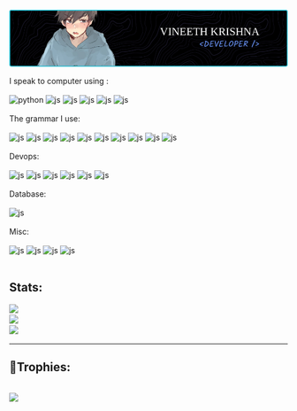 ![Header](github-header-image.png)


<p align="left">
I speak to computer using :<br></br>
<img src="https://devicon-website.vercel.app/api/python/original.svg" alt="python" width="50" height="50" />
<img src="https://devicon-website.vercel.app/api/javascript/original.svg" alt="js" width="50" height="50" />
<img src="https://devicon-website.vercel.app/api/typescript/original.svg" alt="js" width="50" height="50" />
<img src="https://devicon-website.vercel.app/api/html5/original.svg" alt="js" width="50" height="50" />
<img src="https://devicon-website.vercel.app/api/css3/original.svg" alt="js" width="50" height="50" />
<img src="https://cdn.jsdelivr.net/gh/devicons/devicon@latest/icons/bash/bash-plain.svg" alt="js" width="50" height="50"/> 
<br></br>
The grammar  I use:<br></br>
<img src="https://cdn.jsdelivr.net/gh/devicons/devicon@latest/icons/fastapi/fastapi-original-wordmark.svg" alt="js" width="50" height="50" />          
<img src="https://devicon-website.vercel.app/api/django/plain-wordmark.svg" alt="js" width="50" height="50" />
<img src="https://cdn.jsdelivr.net/gh/devicons/devicon@latest/icons/djangorest/djangorest-plain.svg" alt="js" width="50" height="50" />
<img src="https://devicon-website.vercel.app/api/react/original.svg" alt="js" width="50" height="50" />
<img src="https://devicon-website.vercel.app/api/nextjs/original.svg" alt="js" width="50" height="50" />
<img src="https://devicon-website.vercel.app/api/express/original.svg" alt="js" width="50" height="50" />
<img src="https://devicon-website.vercel.app/api/redux/original.svg" alt="js" width="50" height="50" />
<img src="https://devicon-website.vercel.app/api/materialui/original.svg" alt="js" width="50" height="50" />
<img src="https://devicon-website.vercel.app/api/tailwindcss/original-wordmark.svg" alt="js" width="50" height="50" />
<img src="https://devicon-website.vercel.app/api/bootstrap/original.svg" alt="js" width="50" height="50" />
<br></br>
Devops:<br></br>
<img src="https://devicon-website.vercel.app/api/docker/original.svg" alt="js" width="50" height="50" />
<img src="https://cdn.jsdelivr.net/gh/devicons/devicon@latest/icons/jenkins/jenkins-original.svg" alt="js" width="50" height="50"/>
<img src="https://cdn.jsdelivr.net/gh/devicons/devicon@latest/icons/amazonwebservices/amazonwebservices-original-wordmark.svg" alt="js" width="50" height="50"/>
<img src="https://devicon-website.vercel.app/api/git/original.svg" alt="js" width="50" height="50" />
<img src="https://devicon-website.vercel.app/api/github/original.svg" alt="js" width="50" height="50" />
<img src="https://cdn.jsdelivr.net/gh/devicons/devicon@latest/icons/grafana/grafana-original.svg" alt="js" width="50" height="50" />          
<br></br>
Database:<br></br>
<img src="https://devicon-website.vercel.app/api/mongodb/original.svg" alt="js" width="50" height="50" />
<br></br>
Misc:<br></br>
<img src="https://cdn.jsdelivr.net/gh/devicons/devicon@latest/icons/rabbitmq/rabbitmq-original.svg" alt="js" width="50" height="50"  />          
<img src="https://devicon-website.vercel.app/api/firebase/plain.svg" alt="js" width="50" height="50" />
<img src="https://cdn.jsdelivr.net/gh/devicons/devicon@latest/icons/vitejs/vitejs-original.svg" alt="js" width="50" height="50" />          
<img src="https://devicon-website.vercel.app/api/linux/original.svg" alt="js" width="50" height="50" />
<br></br>
 </p>
 
Stats:
-----------------------------------------------
![](https://github-readme-stats.vercel.app/api?username=r1ck-s4nchez&theme=tokyonight&hide_border=false&include_all_commits=true&count_private=true)<br/>
![](https://github-readme-streak-stats.herokuapp.com/?user=r1ck-s4nchez&theme=tokyonight&hide_border=false)<br/>
![](https://github-readme-stats.vercel.app/api/top-langs/?username=r1ck-s4nchez&theme=tokyonight&hide_border=false&include_all_commits=true&count_private=true&layout=compact)

---


## 👑Trophies:

## ![](https://github-profile-trophy.vercel.app/?username=vineeth-krishna-1234&theme=apprentice&no-frame=true&no-bg=true&margin-w=4)

